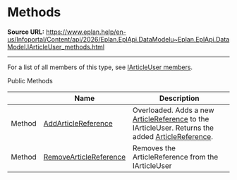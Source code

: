 # Methods

**Source URL:** https://www.eplan.help/en-us/Infoportal/Content/api/2026/Eplan.EplApi.DataModelu~Eplan.EplApi.DataModel.IArticleUser_methods.html

---

For a list of all members of this type, see [IArticleUser members](Eplan.EplApi.DataModelu~Eplan.EplApi.DataModel.IArticleUser_members.html).

Public Methods

|  | Name | Description |
| --- | --- | --- |
| Method | [AddArticleReference](Eplan.EplApi.DataModelu~Eplan.EplApi.DataModel.IArticleUser~AddArticleReference.html) | Overloaded. Adds a new [ArticleReference](Eplan.EplApi.DataModelu~Eplan.EplApi.DataModel.ArticleReference.html) to the IArticleUser. Returns the added [ArticleReference](Eplan.EplApi.DataModelu~Eplan.EplApi.DataModel.ArticleReference.html). |
| Method | [RemoveArticleReference](Eplan.EplApi.DataModelu~Eplan.EplApi.DataModel.IArticleUser~RemoveArticleReference.html) | Removes the ArticleReference from the IArticleUser |


